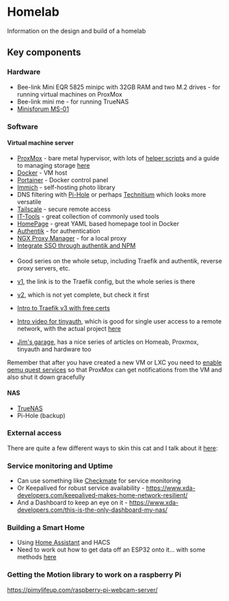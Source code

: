 # Homelab
Information on the design and build of a homelab

## Key components
### Hardware
- Bee-link Mini EQR 5825 minipc with 32GB RAM and two M.2 drives - for running virtual machines on ProxMox
- Bee-link mini me - for running TrueNAS
- [Minisforum MS-01](/minisforum_ms01.md)
  
### Software
#### Virtual machine server
- [ProxMox](/proxmox.md) - bare metal hypervisor, with lots of [helper scripts](https://community-scripts.github.io/ProxmoxVE/) and a guide to managing storage [here](https://github.com/TechHutTV/homelab/blob/main/storage/README.md)
- [Docker](/docker.md) - VM host
- [Portainer](/portainer.md) - Docker control panel
- [Immich](/immich.md) - self-hosting photo library
- DNS filtering with [Pi-Hole](/pihole.md) or perhaps [Technitium](technitium.md) which looks more versatile
- [Tailscale](/tailscale.md) - secure remote access
- [IT-Tools](https://it-tools.tech) - great collection of commonly used tools
- [HomePage](/homepage.md) - great YAML based homepage tool in Docker
- [Authentik]() - for authentication
- [NGX Proxy Manager]() - for a local proxy
- [Integrate SSO through authentik and NPM](https://joshrnoll.com/implementing-sso-using-authentik-and-nginx-reverse-proxy-manager/)

####
- Good series on the whole setup, including Traefik and authentik, reverse proxy servers, etc.
- [v1](https://www.simplehomelab.com/traefik-v3-docker-compose-guide-2024/), the link is to the Traefik config, but the whole series is there
- [v2](https://www.simplehomelab.com/ultimate-docker-media-server-udms-01/), which is not yet complete, but check it first

- [Intro to Traefik v3 with free certs](https://technotim.live/posts/traefik-3-docker-certificates/)

- [Intro video for tinyauth](https://www.youtube.com/watch?v=qmlHirOpzpc), which is good for single user access to a remote network, with the actual project [here](https://tinyauth.app)

- [Jim's garage](https://www.youtube.com/@Jims-Garage), has a nice series of articles on Homeab, Proxmox, tinyauth and hardware too

Remember that after you have created a new VM or LXC you need to [enable qemu quest services](https://pve.proxmox.com/wiki/Qemu-guest-agent) so that ProxMox can get notifications from the VM and also shut it down gracefully

#### NAS
- [TrueNAS](/truenas.md)
- Pi-Hole (backup)

### External access
There are quite a few different ways to skin this cat and I talk about it [here](/external_access.md):

### Service monitoring and Uptime
- Can use something like [Checkmate](https://www.youtube.com/watch?v=yCnkkljii_k) for service monitoring
- Or Keepalived for robust service availability - https://www.xda-developers.com/keepalived-makes-home-network-resilient/
- And a Dashboard to keep an eye on it - https://www.xda-developers.com/this-is-the-only-dashboard-my-nas/

### Building a Smart Home
- Using [Home Assistant](https://www.youtube.com/watch?v=6z-ilfbzDlY) and HACS
- Need to work out how to get data off an ESP32 onto it... with some methods [here](https://randomnerdtutorials.com/esp32-how-to-log-data/)

### Getting the Motion library to work on a raspberry Pi
https://pimylifeup.com/raspberry-pi-webcam-server/

